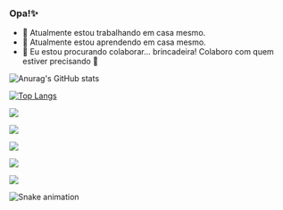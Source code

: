 ### Opa!✨



- 🔭 Atualmente estou trabalhando em casa mesmo.
- 🌱 Atualmente estou aprendendo em casa mesmo.
- 👯 Eu estou procurando colaborar... brincadeira! Colaboro com quem estiver precisando 🫡




![Anurag's GitHub stats](https://github-readme-stats.vercel.app/api?username=llrdsll&show_icons=true&theme=tokyonight)












































[![Top Langs](https://github-readme-stats.vercel.app/api/top-langs/?username=anuraghazra&size_weight=0.5&count_weight=0.5)](https://github.com/anuraghazra/github-readme-stats)
















  
  
  
  
  
  
  
  
  
  
  
  
  
  
  
  
  
  
  
  
  
  
  
  <div>

<a href="https://youtube.com/@1drezin" target="_blank"><img src="https://img.shields.io/badge/YouTube-FF0000?style=for-the-badge&logo=youtube&logoColor=white" target="_blank"></a>

<a href="https://instagram.com/_andre5k?igshid=MzNlNGNkZWQ4Mg==" target="_blank"><img src="https://img.shields.io/badge/Instagram-E4405F?style=for-the-badge&logo=instagram&logoColor=white" target="_blank"></a>

<a href="https://wa.me/5511916627574?text=opaa" target="_blank"><img src="https://img.shields.io/badge/WhatsApp-25D366?style=for-the-badge&logo=whatsapp&logoColor=white" target="_blank"></a>

<a href="llrdsll@gmail.com"><img src="https://img.shields.io/badge/Gmail-D14836?style=for-the-badge&logo=gmail&logoColor=white" target="_blank"></a> 

<a href="https://www.linkedin.com/in/andr%C3%A9-dos-santos-2b0921175" target="_blank"><img src="https://img.shields.io/badge/LinkedIn-0077B5?style=for-the-badge&logo=linkedin&logoColor=white" target="_blank"></a> 

</div>

    
    
    
    
    
    
    
    
    
    
    
    
    
    
    
    
    
    
    
    
    
    
    
    
    
    
    
 ![Snake animation](https://github.com/llrdsll/llrdsll/blob/output/github-contribution-grid-snake.svg)
    
    
    
    
    
    
    
    
  

